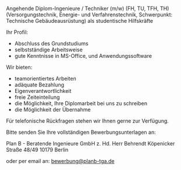   Angehende Diplom-Ingenieure / Techniker (m/w) (FH, TU, TFH, TH) (Versorgungstechnik, Energie- und Verfahrenstechnik, Schwerpunkt: Technische Gebäudeausrüstung)
  als studentische Hilfskräfte

Ihr Profil:

- Abschluss des Grundstudiums
- selbstständige Arbeitsweise
- gute Kenntnisse in MS-Office, und Anwendungssoftware

Wir bieten:

- teamorientiertes Arbeiten
- adäquate Bezahlung
- Eigenverantwortlichkeit
- freie Zeiteinteilung
- die Möglichkeit, Ihre Diplomarbeit bei uns zu schreiben
- die Möglichkeit der Übernahme

Für telefonische Rückfragen stehen wir Ihnen gerne zur Verfügung.

Bitte senden Sie Ihre vollständigen Bewerbungsunterlagen an:

Plan B - Beratende Ingenieure GmbH
z. Hd. Herr Behrendt
Köpenicker Straße 48/49
10179 Berlin

oder per email an: bewerbung@planb-tga.de
